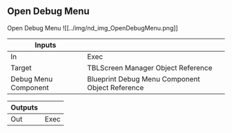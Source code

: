 ## Open Debug Menu
Open Debug Menu
![[../img/nd_img_OpenDebugMenu.png]]

|Inputs||
|--|--|
| In | Exec |
| Target | TBLScreen Manager Object Reference |
| Debug Menu Component | Blueprint Debug Menu Component Object Reference |

|Outputs||
|--|--|
| Out | Exec |
